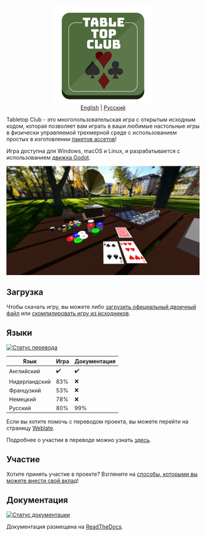 <p align="center">
  <img src="tabletop_club_logo.svg" width="256"><br>
  <a href="README.md">English</a> | <a href="README.ru.md">Русский</a>
</p>

Tabletop Club - это многопользовательская игра с открытым исходным кодом,
которая позволяет вам играть в ваши любимые настольные игры в физически управляемой трехмерной среде
с использованием простых в изготовлении [пакетов ассетов](https://tabletop-club.readthedocs.io/ru/latest/custom_assets/asset_packs/index.html)!

Игра доступна для Windows, macOS и Linux, и разрабатывается с использованием [движка Godot](https://godotengine.org/).

![Скриншот геймплея](screenshot.jpg)

## Загрузка

Чтобы скачать игру, вы можете либо
[загрузить официальный двоичный файл](https://tabletop-club.readthedocs.io/ru/latest/general/download/downloading_binaries.html)
или
[скомпилировать игру из исходников](https://tabletop-club.readthedocs.io/ru/latest/general/download/compiling_from_source.html).

## Языки

[![Статус перевода](https://hosted.weblate.org/widgets/tabletop-club/-/svg-badge.svg)](https://hosted.weblate.org/engage/tabletop-club/)

Язык            | Игра               | Документация
--------------- | ------------------ | ------------------
Английский      | :heavy_check_mark: | :heavy_check_mark:
Нидерландский   | 83%                | :x:
Французкий      | 53%                | :x:
Немецкий        | 78%                | :x:
Русский         | 80%                | 99%

Если вы хотите помочь с переводом проекта, вы можете перейти на страницу [Weblate](https://hosted.weblate.org/engage/tabletop-club/).

Подробнее о участии в переводе можно узнать [здесь](https://tabletop-club.readthedocs.io/ru/latest/general/contributing/ways_to_contribute.html#translating-the-project).

## Участие

Хотите принять участие в проекте? Взгляните на
[способы, которыми вы можете внести свой вклад](https://tabletop-club.readthedocs.io/ru/latest/general/contributing/ways_to_contribute.html)!

## Документация

[![Статус документации](https://readthedocs.org/projects/tabletop-club/badge/?version=latest)](https://tabletop-club.readthedocs.io/ru/latest/?badge=latest)

Документация размещена на [ReadTheDocs](https://tabletop-club.readthedocs.io/ru/latest).

